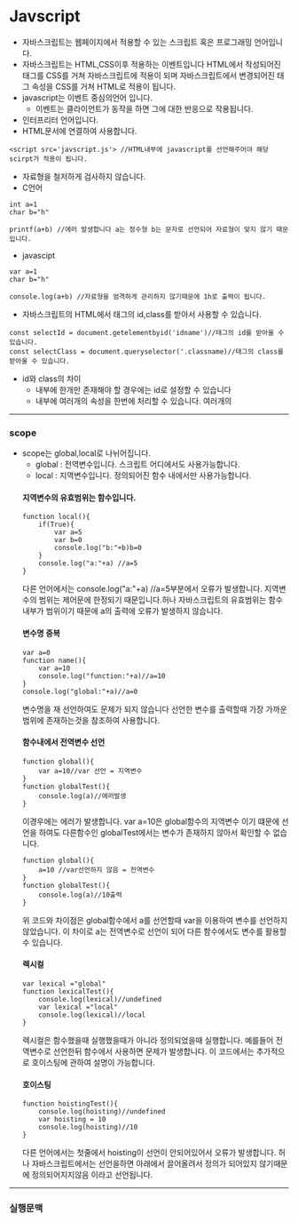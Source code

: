 Javscript
===
* 자바스크립트는 웹페이지에서 적용할 수 있는 스크립트 혹은 프로그래밍 언어입니다.
* 자바스크립트는 HTML,CSS이후 적용하는 이벤트입니다 HTML에서 작성되어진 태그를 CSS를 거쳐 자바스크립트에 적용이 되며 자바스크립트에서 변경되어진 태그 속성을 CSS를 거쳐 HTML로 적용이 됩니다.
* javascript는 이벤트 중심의언어 입니다.
    * 이벤트는 클라이언트가 동작을 하면 그에 대한 반응으로 작용됩니다.
* 인터프리터 언어입니다.
* HTML문서에 연결하여 사용합니다.
```
<script src='javscript.js'> //HTML내부에 javascript를 선언해주어야 해당 scirpt가 적용이 됩니다.
```
* 자료형을 철저하게 검사하지 않습니다.
* C언어
```
int a=1
char b="h"

printf(a+b) //에러 발생합니다 a는 정수형 b는 문자로 선언되어 자료형이 맞지 않기 때문입니다.
```
* javascipt
```
var a=1
char b="h"

console.log(a+b) //자료형을 엄격하게 관리하지 않기때문에 1h로 출력이 됩니다.
```
* 자바스크립트의 HTML에서 태그의 id,class를 받아서 사용할 수 있습니다.
```
const selectId = document.getelementbyid('idname')//태그의 id를 받아올 수 있습니다.
const selectClass = document.queryselector('.classname)//태그의 class를 받아올 수 있습니다.
```
* id와 class의 차이
    * 내부에 한개만 존재해야 할 경우에는 id로 설정할 수 있습니다 
    * 내부에 여러개의 속성을 한번에 처리할 수 있습니다. 여러개의

---
### scope
* scope는 global,local로 나뉘어집니다.
    * global : 전역변수입니다. 스크립트 어디에서도 사용가능합니다.
    * local : 지역변수입니다. 정의되어진 함수 내에서만 사용가능합니다.
    #### 지역변수의 유효범위는 함수입니다.
    ```
    function local(){        
        if(True){
            var a=5
            var b=0
            console.log("b:"+b)b=0
        }
        console.log("a:"+a) //a=5
    }
    ```
    다른 언어에서는 console.log("a:"+a) //a=5부분에서 오류가 발생합니다. 지역변수의 범위는 제어문에 한정되기 때문입니다.허나 자바스크립트의 유효범위는 함수 내부가 범위이기 때문에 a의 출력에 오류가 발생하지 않습니다.
    #### 변수명 중복
    ```
    var a=0
    function name(){
        var a=10
        console.log("function:"+a)//a=10
    }
    console.log("global:"+a)//a=0
    ```
    변수명을 재 선언하여도 문제가 되지 않습니다 선언한 변수를 출력할때 가장 가까운 범위에 존재하는것을 참조하여 사용합니다.
    #### 함수내에서 전역변수 선언
    ```
    function global(){
        var a=10//var 선언 = 지역변수
    }
    function globalTest(){
        console.log(a)//에러발생
    }
    ```
    이경우에는 에러가 발생합니다. var a=10은 global함수의 지역변수 이기 떄문에 선언을 하여도 다른함수인 globalTest에서는 변수가 존재하지 않아서 확인할 수 없습니다.
    ```
    function global(){
        a=10 //var선언하지 않음 = 전역변수
    }
    function globalTest(){
        console.log(a)//10출력
    }
    ```
    위 코드와 차이점은 global함수에서 a를 선언할때 var을 이용하여 변수를 선언하지 않았습니다. 이 차이로 a는 전역변수로 선언이 되어 다른 함수에서도 변수를 활용할 수 있습니다.
    #### 렉시컬
    ```
    var lexical ="global"
    function lexicalTest(){
        console.log(lexical)//undefined
        var lexical ="local"
        console.log(lexical)//local
    }
    ```
    렉시컬은 함수했을때 실행했을때가 아니라 정의되었을때 실행합니다.
    예를들어 전역변수로 선언한뒤 함수에서 사용하면 문제가 발생합니다.
    이 코드에서는 추가적으로 호이스팅에 관하여 설명이 가능합니다.
    #### 호이스팅
    ```
    function hoistingTest(){
        console.log(hoisting)//undefined
        var hoisting = 10
        console.log(hoisting)//10
    }
    ```
    다른 언어에서는 첫줄에서 hoisting이 선언이 안되어있어서 오류가 발생합니다. 허나 자바스크립트에서는 선언을하면 아래에서 끌어올려서
    정의가 되어있지 않기때문에 정의되어지지않음 이라고 선언됩니다.
---
### 실행문맥
